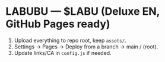 # LABUBU — $LABU (Deluxe EN, GitHub Pages ready)
1) Upload everything to repo root, keep `assets/`.
2) Settings → Pages → Deploy from a branch → main / (root).
3) Update links/CA in `config.js` if needed.
